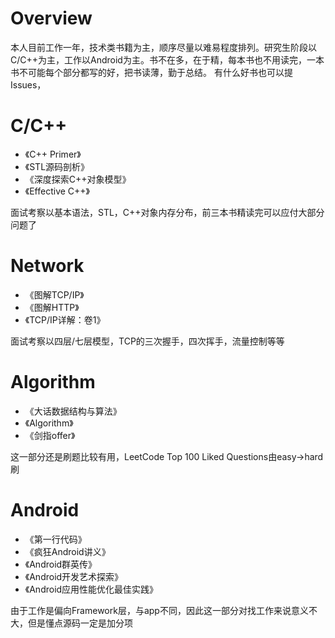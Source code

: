 # Overview
本人目前工作一年，技术类书籍为主，顺序尽量以难易程度排列。研究生阶段以C/C++为主，工作以Android为主。书不在多，在于精，每本书也不用读完，一本书不可能每个部分都写的好，把书读薄，勤于总结。
有什么好书也可以提Issues，
# C/C++
- 《C++ Primer》
- 《STL源码剖析》
- 《深度探索C++对象模型》
- 《Effective C++》

面试考察以基本语法，STL，C++对象内存分布，前三本书精读完可以应付大部分问题了

# Network
- 《图解TCP/IP》
- 《图解HTTP》
- 《TCP/IP详解：卷1》

面试考察以四层/七层模型，TCP的三次握手，四次挥手，流量控制等等

# Algorithm
- 《大话数据结构与算法》
- 《Algorithm》
- 《剑指offer》

这一部分还是刷题比较有用，LeetCode Top 100 Liked Questions由easy->hard刷

# Android
- 《第一行代码》
- 《疯狂Android讲义》
- 《Android群英传》
- 《Android开发艺术探索》
- 《Android应用性能优化最佳实践》

由于工作是偏向Framework层，与app不同，因此这一部分对找工作来说意义不大，但是懂点源码一定是加分项
